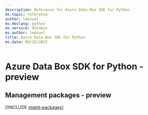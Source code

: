 ```yaml
---
description: Reference for Azure Data Box SDK for Python
ms.topic: reference
author: lmazuel
ms.devlang: python
ms.service: databox
ms.author: lmazuel
title: Azure Data Box SDK for Python
ms.data: 09/15/2022
---
```

# Azure Data Box SDK for Python - preview

## Management packages - preview
[!INCLUDE [mgmt-packages](data-box-mgmt-index.md)]